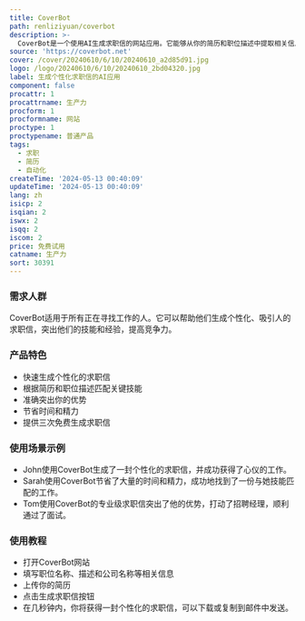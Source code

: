 ```yaml
---
title: CoverBot
path: renliziyuan/coverbot
description: >-
  CoverBot是一个使用AI生成求职信的网站应用。它能够从你的简历和职位描述中提取相关信息，并生成一封独特的求职信。CoverBot可以快速、准确地生成专业级的求职信，突出你的技能、经验和成就。
source: 'https://coverbot.net'
cover: /cover/20240610/6/10/20240610_a2d85d91.jpg
logo: /logo/20240610/6/10/20240610_2bd04320.jpg
label: 生成个性化求职信的AI应用
component: false
procattr: 1
procattrname: 生产力
procform: 1
procformname: 网站
proctype: 1
proctypename: 普通产品
tags:
  - 求职
  - 简历
  - 自动化
createTime: '2024-05-13 00:40:09'
updateTime: '2024-05-13 00:40:09'
lang: zh
isicp: 2
isqian: 2
iswx: 2
isqq: 2
iscom: 2
price: 免费试用
catname: 生产力
sort: 30391
---
```




### 需求人群
CoverBot适用于所有正在寻找工作的人。它可以帮助他们生成个性化、吸引人的求职信，突出他们的技能和经验，提高竞争力。

### 产品特色
* 快速生成个性化的求职信
* 根据简历和职位描述匹配关键技能
* 准确突出你的优势
* 节省时间和精力
* 提供三次免费生成求职信

### 使用场景示例
* John使用CoverBot生成了一封个性化的求职信，并成功获得了心仪的工作。
* Sarah使用CoverBot节省了大量的时间和精力，成功地找到了一份与她技能匹配的工作。
* Tom使用CoverBot的专业级求职信突出了他的优势，打动了招聘经理，顺利通过了面试。

### 使用教程
* 打开CoverBot网站
* 填写职位名称、描述和公司名称等相关信息
* 上传你的简历
* 点击生成求职信按钮
* 在几秒钟内，你将获得一封个性化的求职信，可以下载或复制到邮件中发送。

  
